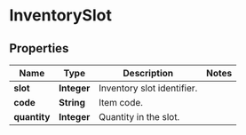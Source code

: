 

# InventorySlot


## Properties

| Name | Type | Description | Notes |
|------------ | ------------- | ------------- | -------------|
|**slot** | **Integer** | Inventory slot identifier. |  |
|**code** | **String** | Item code. |  |
|**quantity** | **Integer** | Quantity in the slot. |  |



